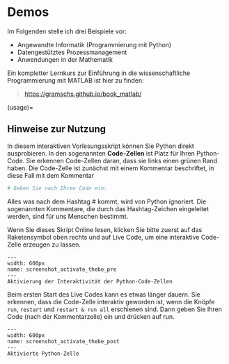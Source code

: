 # Demos

Im Folgenden stelle ich drei Beispiele vor:

* Angewandte Informatik (Programmierung mit Python)
* Datengestütztes Prozessmanagement
* Anwendungen in der Mathematik

Ein kompletter Lernkurs zur Einführung in die wissenschaftliche Programmierung mit MATLAB ist hier zu finden:

> https://gramschs.github.io/book_matlab/

(usage)=
## Hinweise zur Nutzung

In diesem interaktiven Vorlesungsskript können Sie Python direkt ausprobieren.
In den sogenannten **Code-Zellen** ist Platz für Ihren Python-Code. Sie erkennen
Code-Zellen daran, dass sie links einen grünen Rand haben. Die Code-Zelle ist
zunächst mit einem Kommentar beschriftet, in diese Fall mit dem Kommentar 

```python
# Geben Sie nach Ihren Code ein:
```

Alles was nach dem Hashtag # kommt, wird von Python ignoriert. Die sogenannten
Kommentare, die durch das Hashtag-Zeichen eingeleitet werden, sind für uns
Menschen bestimmt.

Wenn Sie dieses Skript Online lesen, klicken Sie bitte zuerst auf das
Raketensymbol oben rechts und auf Live Code, um eine interaktive Code-Zelle
erzeugen zu lassen. 

```{figure} pics/screenshot_activate_thebe_pre.png
---
width: 600px
name: screenshot_activate_thebe_pre
---
Aktivierung der Interaktivität der Python-Code-Zellen
```

Beim ersten Start des Live Codes kann es etwas länger
dauern. Sie erkennen, dass die Code-Zelle interaktiv geworden ist, wenn die
Knöpfe `run`, `restart` und `restart & run all` erschienen sind. Dann geben Sie
Ihren Code  (nach der Kommentarzeile) ein und drücken auf run.

```{figure} pics/screenshot_activate_thebe_post.png
---
width: 600px
name: screenshot_activate_thebe_post
---
Aktivierte Python-Zelle
```